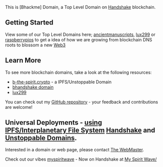This is [Bhackme] Domain, a Top Level Domain on [Handshake](https://handshake.org) blockchain.

## Getting Started

View some of our Top Level Domains here; [ancientmanuscripts](http://home.anicientmanuscripts/), [lux299](http://home.lux299/) or
[raspberrypios](http://home.raspberrypios/) to get a idea of how we are growing from blockchain DNS roots to blossom a new [Web3](https://web3.foundation/)

## Learn More

To see more blockchain domains, take a look at the following resources:

- [b-the-spirit.crypto](https://gateway.pinata.cloud/ipfs/QmYpk2DdjnShgeBZUTJKnEgaEj7p1EciWikjP3Kb2Bh3yC/) - a IPFS/Unstoppable Domain
- [bhandshake domain](http://try.bhandshake/)
- [lux299](http://home.lux299/)

You can check out my [GitHub repository](https://github.com/beechains) - your feedback and contributions are welcome!

## Universal Deployments - [using IPFS/Interplanetary File System](https://ipfs.com) [Handshake](https://handshake.org) and [Unstoppable Domains](https://unstoppabledomains.com).

Interested in a domain or web page, please contact [The WebMaster](mailto:webmaster@dworldwideweb.com).

Check out our vibes [myspiritwave](www.myspiritwave.xyz) - Now on Handshake at [My Spirit Wave/](http://myspirtwave.hns.is/)



